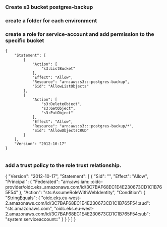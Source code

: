 ### Create s3 bucket postgres-backup
### create a folder for each environment 
### create a role for service-account and add permission to the specific bucket

```
{
    "Statement": [
        {
            "Action": [
                "s3:ListBucket"
            ],
            "Effect": "Allow",
            "Resource": "arn:aws:s3:::postgres-backup",
            "Sid": "AllowListObjects"
        },
        {
            "Action": [
                "s3:DeleteObject",
                "s3:GetObject",
                "s3:PutObject"
            ],
            "Effect": "Allow",
            "Resource": "arn:aws:s3:::postgres-backup/*",
            "Sid": "AllowObjectsCRUD"
        }
    ],
    "Version": "2012-10-17"
}


```

### add a trust policy to the role trust relationship.

{
    "Version": "2012-10-17",
    "Statement": [
        {
            "Sid": "",
            "Effect": "Allow",
            "Principal": {
                "Federated": "arn:aws:iam::<account-id>:oidc-provider/oidc.eks.<region>.amazonaws.com/id/3C7BAF68EC1E4E230673CD1C1B765F54" <change the id>
            },
            "Action": "sts:AssumeRoleWithWebIdentity",
            "Condition": {
                "StringEquals": {
                    "oidc.eks.eu-west-2.amazonaws.com/id/3C7BAF68EC1E4E230673CD1C1B765F54:aud": "sts.amazonaws.com",
                    "oidc.eks.eu-west-2.amazonaws.com/id/3C7BAF68EC1E4E230673CD1C1B765F54:sub": "system:serviceaccount:<namespace>:<service-account-name>"
                }
            }
        }
    ]
}

```